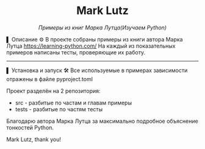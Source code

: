 <div align="center">
<h1> Mark Lutz </h1>
<p><em> Примеры из книг Марка Лутца(Изучаем Python)</em></p>
</div>

▌ Описание ⚙️
В проекте собраны примеры из книги автора Марка Лутца https://learning-python.com/
На каждый из показательных примеров написаны тесты, проверяющие их работу.


---
▌ Установка и запуск 🛠️
Все используемые в примерах зависимости отражены в файле pyproject.toml

Проект разделён на 2 репозитория:
- src - разбитые по частам и главам примеры
- tests - разбитые по частям тесты


Благодарю автора Марка Лутца за максимально подробное объяснение тонкостей Python.

Mark Lutz, thank you!